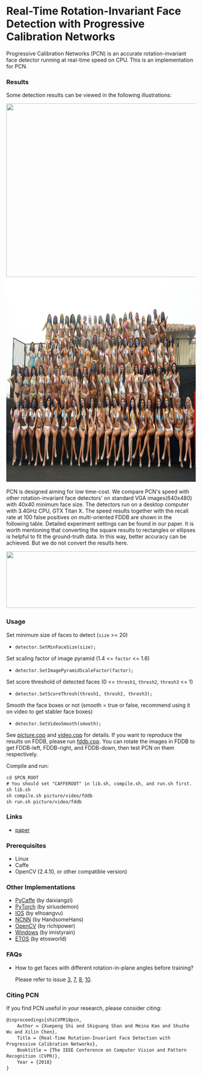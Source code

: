 # Real-Time Rotation-Invariant Face Detection with Progressive Calibration Networks

Progressive Calibration Networks (PCN) is an accurate rotation-invariant face detector running at real-time speed on CPU. This is an implementation for PCN.


### Results

Some detection results can be viewed in the following illustrations:

<img src='result/demo.png' width=900 height=460>

<img src='result/0.png' width=900 height=540>

PCN is designed aiming for low time-cost. We compare PCN's speed with other rotation-invariant face detectors' on standard VGA images(640x480) with 40x40 minimum face size. The detectors run on a desktop computer with 3.4GHz CPU, GTX Titan X. The speed results together with the recall rate at 100 false positives on multi-oriented FDDB are shown in the following table. Detailed experiment settings can be found in our paper. It is worth mentioning that converting the square results to rectangles or ellipses is helpful to fit the ground-truth data. In this way, better accuracy can be achieved. But we do not convert the results here.

<img src='result/result.png' width=800 height=150>

### Usage

Set minimum size of faces to detect (`size` >= 20)

- `detector.SetMinFaceSize(size);`
  
Set scaling factor of image pyramid (1.4 <= `factor` <= 1.6)
  
- `detector.SetImagePyramidScaleFactor(factor);`
  
Set score threshold of detected faces (0 <= `thresh1`, `thresh2`, `thresh3` <= 1)
  
- `detector.SetScoreThresh(thresh1, thresh2, thresh3);`

Smooth the face boxes or not (smooth = true or false, recommend using it on video to get stabler face boxes)
  
- `detector.SetVideoSmooth(smooth);`

See [picture.cpp](picture.cpp) and [video.cpp](video.cpp) for details. If you want to reproduce the results on FDDB, please run [fddb.cpp](fddb.cpp). You can rotate the images in FDDB to get FDDB-left, FDDB-right, and FDDB-down, then test PCN on them respectively. 

Compile and run:
```Shell
cd $PCN_ROOT
# You should set "CAFFEROOT" in lib.sh, compile.sh, and run.sh first. 
sh lib.sh
sh compile.sh picture/video/fddb
sh run.sh picture/video/fddb
```

### Links

* [paper](https://arxiv.org/pdf/1804.06039.pdf)

### Prerequisites

* Linux
* Caffe
* OpenCV (2.4.10, or other compatible version)

### Other Implementations

* [PyCaffe](https://github.com/daixiangzi) (by daixiangzi)
* [PyTorch](https://github.com/siriusdemon/pytorch-PCN) (by siriusdemon)
* [IOS](https://github.com/elhoangvu/PCN-iOS) (by elhoangvu)
* [NCNN](https://github.com/HandsomeHans/PCN-ncnn) (by HandsomeHans)
* [OpenCV](https://github.com/richipower/PCN-opencv) (by richipower)
* [Windows](https://github.com/imistyrain/PCN-Windows) (by imistyrain)
* [ETOS](https://github.com/etosworld/etos-facedetector) (by etosworld)

### FAQs

* How to get faces with different rotation-in-plane angles before training?
  
  Please refer to issue [3](https://github.com/Jack-CV/PCN-FaceDetection/issues/3), [7](https://github.com/Jack-CV/PCN-FaceDetection/issues/7), [8](https://github.com/Jack-CV/PCN-FaceDetection/issues/8), [10](https://github.com/Jack-CV/PCN-FaceDetection/issues/10).

### Citing PCN

If you find PCN useful in your research, please consider citing:

    @inproceedings{shiCVPR18pcn,
        Author = {Xuepeng Shi and Shiguang Shan and Meina Kan and Shuzhe Wu and Xilin Chen},
        Title = {Real-Time Rotation-Invariant Face Detection with Progressive Calibration Networks},
        Booktitle = {The IEEE Conference on Computer Vision and Pattern Recognition (CVPR)},
        Year = {2018}
    }
